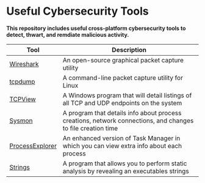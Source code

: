 # Useful Cybersecurity Tools

**This repository includes useful cross-platform cybersecurity tools to detect, thwart, and remdiate malicious activity.**

| Tool                                               | Description                                                                                     |
| ---------------------------------------------------- | ----------------------------------------------------------------------------------------------- |
| [Wireshark](https://www.wireshark.org/)      | An open-source graphical packet capture utility                                       |
| [tcpdump](https://www.tcpdump.org/)      | A command-line packet capture utility for Linux                                    |
| [TCPView](https://learn.microsoft.com/en-us/sysinternals/downloads/tcpview)      | A Windows program that will detail listings of all TCP and UDP endpoints on the system    |
| [Sysmon](https://learn.microsoft.com/en-us/sysinternals/downloads/sysmon)      | A program that details info about process creations, network connections, and changes to file creation time    |
| [ProcessExplorer](https://learn.microsoft.com/en-us/sysinternals/downloads/process-explorer)     | An enhanced version of Task Manager in which you can view extra info about each process   |
| [Strings](https://learn.microsoft.com/en-us/sysinternals/downloads/strings)     | A program that allows you to perform static analysis by revealing an executables strings  |

